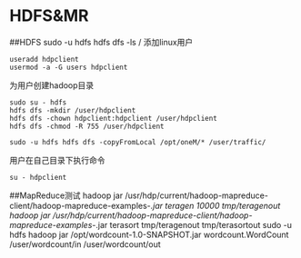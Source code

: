 # HDFS&MR
##HDFS
	sudo -u hdfs hdfs dfs -ls /
添加linux用户
    
    useradd hdpclient
    usermod -a -G users hdpclient
为用户创建hadoop目录    

    sudo su - hdfs
    hdfs dfs -mkdir /user/hdpclient
    hdfs dfs -chown hdpclient:hdpclient /user/hdpclient
    hdfs dfs -chmod -R 755 /user/hdpclient
	
	sudo -u hdfs hdfs dfs -copyFromLocal /opt/oneM/* /user/traffic/
用户在自己目录下执行命令    

    su - hdpclient
##MapReduce测试
    hadoop jar /usr/hdp/current/hadoop-mapreduce-client/hadoop-mapreduce-examples-*.jar teragen 10000 tmp/teragenout
    hadoop jar /usr/hdp/current/hadoop-mapreduce-client/hadoop-mapreduce-examples-*.jar terasort tmp/teragenout tmp/terasortout
    sudo -u hdfs hadoop jar /opt/wordcount-1.0-SNAPSHOT.jar wordcount.WordCount /user/wordcount/in /user/wordcount/out